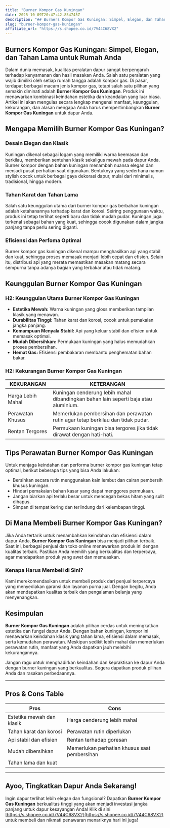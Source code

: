 ```yaml
---
title: "Burner Kompor Gas Kuningan"
date: 2025-10-09T20:47:42.854745Z
description: "## Burners Kompor Gas Kuningan: Simpel, Elegan, dan Tahan Lama untuk Rumah Anda..."
slug: "burner-kompor-gas-kuningan"
affiliate_url: "https://s.shopee.co.id/7V44C68VX2"
---
```

## Burners Kompor Gas Kuningan: Simpel, Elegan, dan Tahan Lama untuk Rumah Anda

Dalam dunia memasak, kualitas peralatan dapur sangat berpengaruh terhadap kenyamanan dan hasil masakan Anda. Salah satu peralatan yang wajib dimiliki oleh setiap rumah tangga adalah kompor gas. Di pasar, terdapat berbagai macam jenis kompor gas, tetapi salah satu pilihan yang semakin diminati adalah **Burner Kompor Gas Kuningan**. Produk ini menawarkan kombinasi keindahan estetika dan keandalan yang luar biasa. Artikel ini akan mengulas secara lengkap mengenai manfaat, keunggulan, kekurangan, dan alasan mengapa Anda harus mempertimbangkan **Burner Kompor Gas Kuningan** untuk dapur Anda.

## Mengapa Memilih Burner Kompor Gas Kuningan?

### Desain Elegan dan Klasik

Kuningan dikenal sebagai logam yang memiliki warna keemasan dan berkilau, memberikan sentuhan klasik sekaligus mewah pada dapur Anda. Burner kompor dengan bahan kuningan menambah nuansa elegan dan menjadi pusat perhatian saat digunakan. Bentuknya yang sederhana namun stylish cocok untuk berbagai gaya dekorasi dapur, mulai dari minimalis, tradisional, hingga modern.

### Tahan Karat dan Tahan Lama

Salah satu keunggulan utama dari burner kompor gas berbahan kuningan adalah ketahanannya terhadap karat dan korosi. Seiring penggunaan waktu, produk ini tetap terlihat seperti baru dan tidak mudah pudar. Kuningan juga terkenal sebagai bahan yang kuat, sehingga cocok digunakan dalam jangka panjang tanpa perlu sering diganti.

### Efisiensi dan Perfoma Optimal

Burner kompor gas kuningan dikenal mampu menghasilkan api yang stabil dan kuat, sehingga proses memasak menjadi lebih cepat dan efisien. Selain itu, distribusi api yang merata memastikan masakan matang secara sempurna tanpa adanya bagian yang terbakar atau tidak matang.

## Keunggulan Burner Kompor Gas Kuningan

### H2: Keunggulan Utama Burner Kompor Gas Kuningan

- **Estetika Mewah:** Warna kuningan yang gloss memberikan tampilan klasik yang menawan.
- **Durabilitas Tinggi:** Tahan karat dan korosi, cocok untuk pemakaian jangka panjang.
- **Kemampuan Menyala Stabil:** Api yang keluar stabil dan efisien untuk memasak optimal.
- **Mudah Dibersihkan:** Permukaan kuningan yang halus memudahkan proses pembersihan.
- **Hemat Gas:** Efisiensi pembakaran membantu penghematan bahan bakar.

### H2: Kekurangan Burner Kompor Gas Kuningan

| KEKURANGAN | KETERANGAN |
|--------------|--------------|
| Harga Lebih Mahal | Kuningan cenderung lebih mahal dibandingkan bahan lain seperti baja atau aluminium. |
| Perawatan Khusus | Memerlukan pembersihan dan perawatan rutin agar tetap berkilau dan tidak pudar. |
| Rentan Tergores | Permukaan kuningan bisa tergores jika tidak dirawat dengan hati-hati. |

## Tips Perawatan Burner Kompor Gas Kuningan

Untuk menjaga keindahan dan performa burner kompor gas kuningan tetap optimal, berikut beberapa tips yang bisa Anda lakukan:

- Bersihkan secara rutin menggunakan kain lembut dan cairan pembersih khusus kuningan.
- Hindari pemakaian bahan kasar yang dapat menggores permukaan.
- Jangan biarkan api terlalu besar untuk mencegah bekas hitam yang sulit dihapus.
- Simpan di tempat kering dan terlindung dari kelembapan tinggi.

## Di Mana Membeli Burner Kompor Gas Kuningan?

Jika Anda tertarik untuk menambahkan keindahan dan efisiensi dalam dapur Anda, **Burner Kompor Gas Kuningan** bisa menjadi pilihan terbaik. Saat ini, berbagai penjual dan toko online menawarkan produk ini dengan kualitas terbaik. Pastikan Anda memilih yang berkualitas dan terpercaya, agar mendapatkan produk yang awet dan memuaskan.

### Kenapa Harus Membeli di Sini?

Kami merekomendasikan untuk membeli produk dari penjual terpercaya yang menyediakan garansi dan layanan purna jual. Dengan begitu, Anda akan mendapatkan kualitas terbaik dan pengalaman belanja yang menyenangkan.

## Kesimpulan

**Burner Kompor Gas Kuningan** adalah pilihan cerdas untuk meningkatkan estetika dan fungsi dapur Anda. Dengan bahan kuningan, kompor ini menawarkan keindahan klasik yang tahan lama, efisiensi dalam memasak, serta kemudahan perawatan. Meskipun sedikit lebih mahal dan memerlukan perawatan rutin, manfaat yang Anda dapatkan jauh melebihi kekurangannya.

Jangan ragu untuk menghadirkan keindahan dan kepraktisan ke dapur Anda dengan burner kuningan yang berkualitas. Segera dapatkan produk pilihan Anda dan rasakan perbedaannya.

---

## Pros & Cons Table

| **Pros** | **Cons** |
|------------|------------|
| Estetika mewah dan klasik | Harga cenderung lebih mahal |
| Tahan karat dan korosi | Perawatan rutin diperlukan |
| Api stabil dan efisien | Rentan terhadap goresan |
| Mudah dibersihkan | Memerlukan perhatian khusus saat pembersihan |
| Tahan lama dan kuat | | 

---

## Ayoo, Tingkatkan Dapur Anda Sekarang!

Ingin dapur terlihat lebih elegan dan fungsional? Dapatkan **Burner Kompor Gas Kuningan** berkualitas tinggi yang akan menjadi investasi jangka panjang untuk dapur kesayangan Anda! Klik di sini [https://s.shopee.co.id/7V44C68VX2](https://s.shopee.co.id/7V44C68VX2) untuk membeli dan nikmati penawaran menariknya hari ini juga!